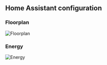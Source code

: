 ## Home Assistant configuration
### Floorplan
![Floorplan](https://i.ibb.co/PNzJvQt/energy.png)

### Energy
![Energy](https://i.ibb.co/Ypv7bFX/2022-09-28-23-10-42.png)
